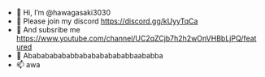 - 👋 Hi, I’m @hawagasaki3030
- 👀 Please join my discord https://discord.gg/kUyyTqCa
- 🌱 And subsribe me https://www.youtube.com/channel/UC2qZCjb7h2h2wOnVHBbLjPQ/featured
- 💞️ Ababababababbababababababbaababba
- 📫 awa

<!---
hawagasaki3030/hawagasaki3030 is a ✨ special ✨ repository because its `README.md` (this file) appears on your GitHub profile.
You can click the Preview link to take a look at your changes.
--->
